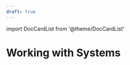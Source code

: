 ```yaml
---
draft: true
---
```


import DocCardList from '@theme/DocCardList'

# Working with Systems

<DocCardList />
